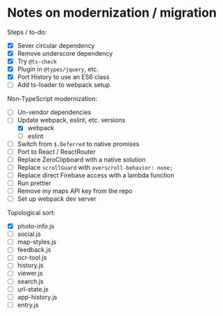 # Notes on modernization / migration

Steps / to-do:

- [x] Sever circular dependency
- [x] Remove underscore dependency
- [x] Try `@ts-check`
- [x] Plugin in `@types/jquery`, etc.
- [x] Port History to use an ES6 class
- [ ] Add ts-loader to webpack setup

Non-TypeScript modernization:

- [ ] Un-vendor dependencies
- [ ] Update webpack, eslint, etc. versions
  - [x] webpack
  - [ ] eslint
- [ ] Switch from `$.Deferred` to native promises
- [ ] Port to React / ReactRouter
- [ ] Replace ZeroClipboard with a native solution
- [ ] Replace `scrollGuard` with `overscroll-behavior: none;`
- [ ] Replace direct Firebase access with a lambda function
- [ ] Run prettier
- [ ] Remove my maps API key from the repo
- [ ] Set up webpack dev server

Topological sort:

- [x] photo-info.js
- [ ] social.js
- [ ] map-styles.js
- [ ] feedback.js
- [ ] ocr-tool.js
- [ ] history.js
- [ ] viewer.js
- [ ] search.js
- [ ] url-state.js
- [ ] app-history.js
- [ ] entry.js
